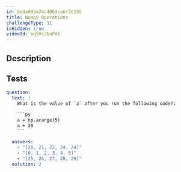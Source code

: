 ```yaml
---
id: 5e9a093a74c4063ca6f7c155
title: Numpy Operations
challengeType: 11
isHidden: true
videoId: eqSVcJbaPdk
---
```


## Description
<section id='description'>
</section>

## Tests
<section id='tests'>

```yml
question:
  text: |
    What is the value of `a` after you run the following code?:

    ```py
    a = np.arange(5)
    a + 20
    ```

  answers:
    - "[20, 21, 22, 24, 24]"
    - "[0, 1, 2, 3, 4, 5]"
    - "[25, 26, 27, 28, 29]"
  solution: 2
```

</section>

